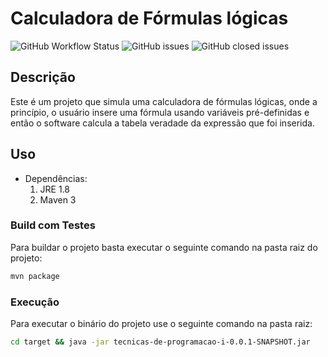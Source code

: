 # Calculadora de Fórmulas lógicas

![GitHub Workflow Status](https://img.shields.io/github/workflow/status/ubiratann/tecnicas-de-programacao-i/Java%20CI%20with%20Maven)
![GitHub issues](https://img.shields.io/github/issues-raw/ubiratann/tecnicas-de-programacao-i)
![GitHub closed issues](https://img.shields.io/github/issues-closed-raw/ubiratann/tecnicas-de-programacao-i?color=purple)


## Descrição

Este é um projeto que simula uma calculadora de fórmulas lógicas, onde a princípio, o usuário insere uma fórmula usando variáveis pré-definidas e então o software calcula a tabela veradade da expressão que foi inserida.

## Uso

- Dependências:
	1. JRE 1.8
	1. Maven 3

### Build com Testes
	
Para buildar o projeto basta executar o seguinte comando na pasta raiz do projeto:

```bash
mvn package
```

### Execução

Para executar o binário do projeto use o seguinte comando na pasta raiz:

```bash
cd target && java -jar tecnicas-de-programacao-i-0.0.1-SNAPSHOT.jar
```
